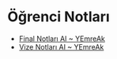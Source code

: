 # Öğrenci Notları

<!--Index-->

- [Final Notları AI ~ YEmreAk](./%C3%96%C4%9Frenci%20Notlar%C4%B1/Final%20Notlar%C4%B1%20AI%20~%20YEmreAk.pdf)
- [Vize Notları AI ~ YEmreAk](./%C3%96%C4%9Frenci%20Notlar%C4%B1/Vize%20Notlar%C4%B1%20AI%20~%20YEmreAk.pdf)

<!--Index-->
